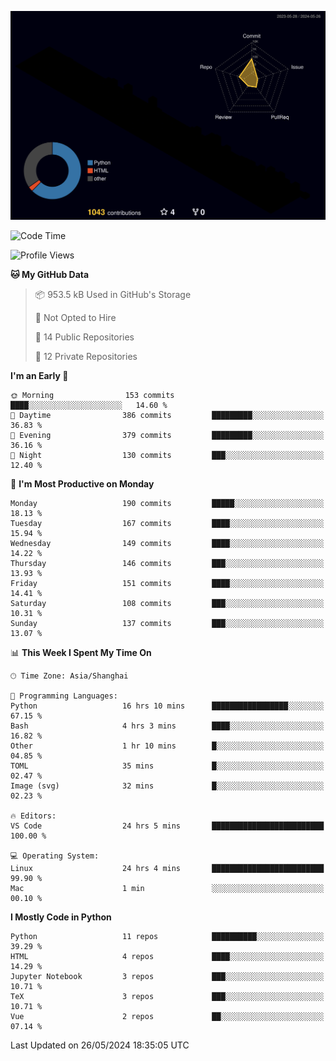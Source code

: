 <!--![](https://raw.githubusercontent.com/BorisYang326/BorisYang326/output/github-contribution-grid-snake-dark.svg) -->
![](./profile-3d-contrib/profile-night-rainbow.svg)
<!--START_SECTION:waka-->
![Code Time](http://img.shields.io/badge/Code%20Time-234%20hrs%2058%20mins-blue)

![Profile Views](http://img.shields.io/badge/Profile%20Views-0-blue)

**🐱 My GitHub Data** 

> 📦 953.5 kB Used in GitHub's Storage 
 > 
> 🚫 Not Opted to Hire
 > 
> 📜 14 Public Repositories 
 > 
> 🔑 12 Private Repositories 
 > 
**I'm an Early 🐤** 

```text
🌞 Morning                153 commits         ████░░░░░░░░░░░░░░░░░░░░░   14.60 % 
🌆 Daytime                386 commits         █████████░░░░░░░░░░░░░░░░   36.83 % 
🌃 Evening                379 commits         █████████░░░░░░░░░░░░░░░░   36.16 % 
🌙 Night                  130 commits         ███░░░░░░░░░░░░░░░░░░░░░░   12.40 % 
```
📅 **I'm Most Productive on Monday** 

```text
Monday                   190 commits         █████░░░░░░░░░░░░░░░░░░░░   18.13 % 
Tuesday                  167 commits         ████░░░░░░░░░░░░░░░░░░░░░   15.94 % 
Wednesday                149 commits         ████░░░░░░░░░░░░░░░░░░░░░   14.22 % 
Thursday                 146 commits         ███░░░░░░░░░░░░░░░░░░░░░░   13.93 % 
Friday                   151 commits         ████░░░░░░░░░░░░░░░░░░░░░   14.41 % 
Saturday                 108 commits         ███░░░░░░░░░░░░░░░░░░░░░░   10.31 % 
Sunday                   137 commits         ███░░░░░░░░░░░░░░░░░░░░░░   13.07 % 
```


📊 **This Week I Spent My Time On** 

```text
🕑︎ Time Zone: Asia/Shanghai

💬 Programming Languages: 
Python                   16 hrs 10 mins      █████████████████░░░░░░░░   67.15 % 
Bash                     4 hrs 3 mins        ████░░░░░░░░░░░░░░░░░░░░░   16.82 % 
Other                    1 hr 10 mins        █░░░░░░░░░░░░░░░░░░░░░░░░   04.85 % 
TOML                     35 mins             █░░░░░░░░░░░░░░░░░░░░░░░░   02.47 % 
Image (svg)              32 mins             █░░░░░░░░░░░░░░░░░░░░░░░░   02.23 % 

🔥 Editors: 
VS Code                  24 hrs 5 mins       █████████████████████████   100.00 % 

💻 Operating System: 
Linux                    24 hrs 4 mins       █████████████████████████   99.90 % 
Mac                      1 min               ░░░░░░░░░░░░░░░░░░░░░░░░░   00.10 % 
```

**I Mostly Code in Python** 

```text
Python                   11 repos            ██████████░░░░░░░░░░░░░░░   39.29 % 
HTML                     4 repos             ████░░░░░░░░░░░░░░░░░░░░░   14.29 % 
Jupyter Notebook         3 repos             ███░░░░░░░░░░░░░░░░░░░░░░   10.71 % 
TeX                      3 repos             ███░░░░░░░░░░░░░░░░░░░░░░   10.71 % 
Vue                      2 repos             ██░░░░░░░░░░░░░░░░░░░░░░░   07.14 % 
```




 Last Updated on 26/05/2024 18:35:05 UTC
<!--END_SECTION:waka-->
